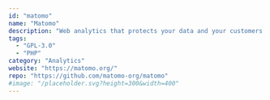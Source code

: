 ```yaml
---
id: "matomo"
name: "Matomo"
description: "Web analytics that protects your data and your customers' privacy (alternative to Google Analytics)."
tags:
  - "GPL-3.0"
  - "PHP"
category: "Analytics"
website: "https://matomo.org/"
repo: "https://github.com/matomo-org/matomo"
#image: "/placeholder.svg?height=300&width=400"
---
```


